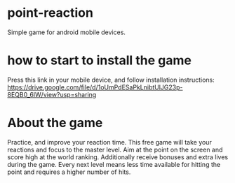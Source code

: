# point-reaction

Simple game for android mobile devices.

# how to start to install the game
Press this link in your mobile device, and follow installation instructions:
https://drive.google.com/file/d/1oUmPdESaPkLnibtUlJG23p-8EQB0_6IW/view?usp=sharing

# About the game
Practice, and improve your reaction time. This free game will take your reactions and focus to the master level. 
Aim at the point on the screen and score high at the world ranking. Additionally receive bonuses and extra lives during the game. 
Every next level means less time available for hitting the point and requires a higher number of hits. 
